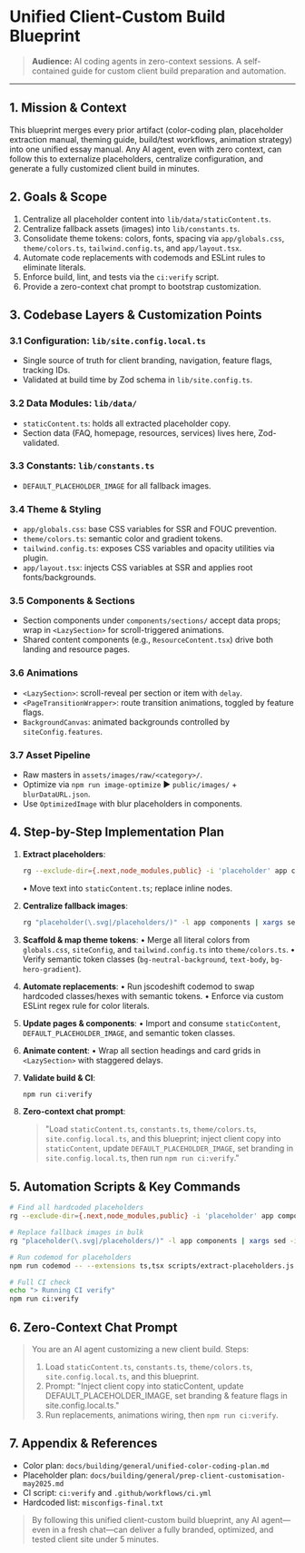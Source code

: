 # Unified Client-Custom Build Blueprint

> **Audience:** AI coding agents in zero-context sessions. A self-contained guide for custom client build preparation and automation.

---

## 1. Mission & Context

This blueprint merges every prior artifact (color-coding plan, placeholder extraction manual, theming guide, build/test workflows, animation strategy) into one unified essay manual. Any AI agent, even with zero context, can follow this to externalize placeholders, centralize configuration, and generate a fully customized client build in minutes.

## 2. Goals & Scope

1. Centralize all placeholder content into `lib/data/staticContent.ts`.
2. Centralize fallback assets (images) into `lib/constants.ts`.
3. Consolidate theme tokens: colors, fonts, spacing via `app/globals.css`, `theme/colors.ts`, `tailwind.config.ts`, and `app/layout.tsx`.
4. Automate code replacements with codemods and ESLint rules to eliminate literals.
5. Enforce build, lint, and tests via the `ci:verify` script.
6. Provide a zero-context chat prompt to bootstrap customization.

## 3. Codebase Layers & Customization Points

### 3.1 Configuration: `lib/site.config.local.ts`

- Single source of truth for client branding, navigation, feature flags, tracking IDs.
- Validated at build time by Zod schema in `lib/site.config.ts`.

### 3.2 Data Modules: `lib/data/`

- `staticContent.ts`: holds all extracted placeholder copy.
- Section data (FAQ, homepage, resources, services) lives here, Zod-validated.

### 3.3 Constants: `lib/constants.ts`

- `DEFAULT_PLACEHOLDER_IMAGE` for all fallback images.

### 3.4 Theme & Styling

- `app/globals.css`: base CSS variables for SSR and FOUC prevention.
- `theme/colors.ts`: semantic color and gradient tokens.
- `tailwind.config.ts`: exposes CSS variables and opacity utilities via plugin.
- `app/layout.tsx`: injects CSS variables at SSR and applies root fonts/backgrounds.

### 3.5 Components & Sections

- Section components under `components/sections/` accept data props; wrap in `<LazySection>` for scroll-triggered animations.
- Shared content components (e.g., `ResourceContent.tsx`) drive both landing and resource pages.

### 3.6 Animations

- `<LazySection>`: scroll-reveal per section or item with `delay`.
- `<PageTransitionWrapper>`: route transition animations, toggled by feature flags.
- `BackgroundCanvas`: animated backgrounds controlled by `siteConfig.features`.

### 3.7 Asset Pipeline

- Raw masters in `assets/images/raw/<category>/`.
- Optimize via `npm run image-optimize` ▶︎ `public/images/` + `blurDataURL.json`.
- Use `OptimizedImage` with blur placeholders in components.

## 4. Step-by-Step Implementation Plan

1. **Extract placeholders**:

   ```bash
   rg --exclude-dir={.next,node_modules,public} -i 'placeholder' app components docs
   ```

   • Move text into `staticContent.ts`; replace inline nodes.

2. **Centralize fallback images**:

   ```bash
   rg "placeholder(\.svg|/placeholders/)" -l app components | xargs sed -i "s|'/images/placeholders/placeholder.svg'| DEFAULT_PLACEHOLDER_IMAGE|g"
   ```

3. **Scaffold & map theme tokens**:
   • Merge all literal colors from `globals.css`, `siteConfig`, and `tailwind.config.ts` into `theme/colors.ts`.
   • Verify semantic token classes (`bg-neutral-background`, `text-body`, `bg-hero-gradient`).

4. **Automate replacements**:
   • Run jscodeshift codemod to swap hardcoded classes/hexes with semantic tokens.
   • Enforce via custom ESLint regex rule for color literals.

5. **Update pages & components**:
   • Import and consume `staticContent`, `DEFAULT_PLACEHOLDER_IMAGE`, and semantic token classes.

6. **Animate content**:
   • Wrap all section headings and card grids in `<LazySection>` with staggered delays.

7. **Validate build & CI**:

   ```bash
   npm run ci:verify
   ```

8. **Zero-context chat prompt**:
   > "Load `staticContent.ts`, `constants.ts`, `theme/colors.ts`, `site.config.local.ts`, and this blueprint; inject client copy into `staticContent`, update `DEFAULT_PLACEHOLDER_IMAGE`, set branding in `site.config.local.ts`, then run `npm run ci:verify`."

## 5. Automation Scripts & Key Commands

```bash
# Find all hardcoded placeholders
rg --exclude-dir={.next,node_modules,public} -i 'placeholder' app components docs

# Replace fallback images in bulk
rg "placeholder(\.svg|/placeholders/)" -l app components | xargs sed -i "s|'/images/placeholders/placeholder.svg'| DEFAULT_PLACEHOLDER_IMAGE|g"

# Run codemod for placeholders
npm run codemod -- --extensions ts,tsx scripts/extract-placeholders.js app components

# Full CI check
echo "> Running CI verify"
npm run ci:verify
```

## 6. Zero-Context Chat Prompt

> You are an AI agent customizing a new client build. Steps:
>
> 1. Load `staticContent.ts`, `constants.ts`, `theme/colors.ts`, `site.config.local.ts`, and this blueprint.
> 2. Prompt: "Inject client copy into staticContent, update DEFAULT_PLACEHOLDER_IMAGE, set branding & feature flags in site.config.local.ts."
> 3. Run replacements, animations wiring, then `npm run ci:verify`.

## 7. Appendix & References

- Color plan: `docs/building/general/unified-color-coding-plan.md`
- Placeholder plan: `docs/building/general/prep-client-customisation-may2025.md`
- CI script: `ci:verify` and `.github/workflows/ci.yml`
- Hardcoded list: `misconfigs-final.txt`

> By following this unified client-custom build blueprint, any AI agent—even in a fresh chat—can deliver a fully branded, optimized, and tested client site under 5 minutes.
